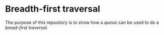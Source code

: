 # Breadth-first traversal
The purpose of this repository is to show how a *queue* can be used to do a *bread-first traversal*.

